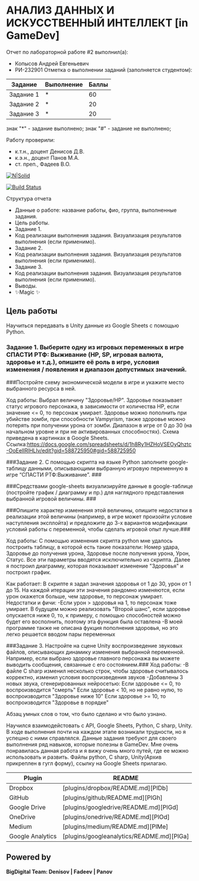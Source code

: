 # АНАЛИЗ ДАННЫХ И ИСКУССТВЕННЫЙ ИНТЕЛЛЕКТ [in GameDev]
Отчет по лабораторной работе #2 выполнил(а):
- Копысов Андрей Евгеньевич
- РИ-232901
Отметка о выполнении заданий (заполняется студентом):

| Задание | Выполнение | Баллы |
| ------ | ------ | ------ |
| Задание 1 | * | 60 |
| Задание 2 | * | 20 |
| Задание 3 | * | 20 |

знак "*" - задание выполнено; знак "#" - задание не выполнено;

Работу проверили:
- к.т.н., доцент Денисов Д.В.
- к.э.н., доцент Панов М.А.
- ст. преп., Фадеев В.О.

[![N|Solid](https://cldup.com/dTxpPi9lDf.thumb.png)](https://nodesource.com/products/nsolid)

[![Build Status](https://travis-ci.org/joemccann/dillinger.svg?branch=master)](https://travis-ci.org/joemccann/dillinger)

Структура отчета

- Данные о работе: название работы, фио, группа, выполненные задания.
- Цель работы.
- Задание 1.
- Код реализации выполнения задания. Визуализация результатов выполнения (если применимо).
- Задание 2.
- Код реализации выполнения задания. Визуализация результатов выполнения (если применимо).
- Задание 3.
- Код реализации выполнения задания. Визуализация результатов выполнения (если применимо).
- Выводы.
- ✨Magic ✨

## Цель работы
Научиться передавать в Unity данные из Google Sheets с помощью Python. 


### Задание 1. Выберите одну из игровых переменных в игре СПАСТИ РТФ: Выживание (HP, SP, игровая валюта, здоровье и т.д.), опишите её роль в игре, условия изменения / появления и диапазон допустимых значений. 
###Постройте схему экономической модели в игре и укажите место выбранного ресурса в ней.

Ход работы:
Выбрал величину "Здоровье/HP". Здоровье показывает статус игрового персонажа, в зависимости от количества HP, если значение <= 0, то персонаж умирает. 
Здоровье можно пополнить при убийстве зомби, при способности Vampyrism, также здоровье можно потерять при получении урона
от зомби. Диапазон в игре от 0 до 30 (на начальном уровне и при не активированных способностях). Схема приведена в картинках в Google Sheets. Ссылка:https://docs.google.com/spreadsheets/d/1h8Ry1HZHoVSEOyQhztc-OoEelIRlHLIv/edit?gid=588725950#gid=588725950

###Задание 2. С помощью скрипта на языке Python заполните google-таблицу данными, описывающими выбранную игровую переменную в игре “СПАСТИ РТФ:Выживание”. ###

###Средствами google-sheets визуализируйте данные в google-таблице (постройте график / диаграмму и пр.) для наглядного представления выбранной игровой величины. ###

###Опишите характер изменения этой величины, опишите недостатки в реализации этой величины (например, в игре может произойти условие наступления эксплойта) и предложите до 3-х вариантов модификации условий работы с переменной, чтобы сделать игровой опыт лучше.###

Ход работы:
С помощью изменения скрипта python мне удалось построить таблицу, в которой есть такие показатели: Номер удара,	Здоровье до получения урона,	Здоровье после получения урона,	Урон,	Статус.
Все эти параметры вводятся исключительно из скрипта. Далее я построил диаграмму, которая показывает изменение "Здоровья" и построил график.

Как работает:
В скрипте я задал значения здоровья от 1 до 30, урон от 1 до 15. На каждой итерации эти значения рандомно изменяются, если урон окажется больше, чем здоровье, то персонаж умирает. 
Недостатки и фичи:
-Если урон > здоровья на 1, то персонаж тоже умирает. В будущем можно реализовать "Второй шанс", если здоровье опускается ниже 0, то, к примеру, с помощью способностей можно будет его восполнить, поэтому эта функция была оставлена
-В моей программе также не описана фукция пополнения здоровья, но это легко решается вводом пары переменных




###Задание 3. Настройте на сцене Unity воспроизведение звуковых файлов, описывающих динамику изменения выбранной переменной. Например, если выбрано здоровье главного персонажа вы можете выводить сообщения, связанные с его состоянием.###
Ход работы:
-В файле C sharp изменил несколько строк, чтобы здоровье считывалось корректно, изменил условия воспроизведения звуков
-Добавлены 3 новых звука, сгенерированных нейросетью:
Если здороьве <= 0, то воспроизводится "смерть"
Если здоровье < 10, но не равно нулю, то воспроизводится "Здоровье ниже 10"
Если здоровье >= 10, то воспроизводится "Здоровье в порядке"



Абзац умных слов о том, что было сделано и что было узнано.

Научился взаимодейстовать с API, Google Sheets, Python, C sharp, Unity. В ходе выполнения почти на каждом этапе возникали трудности, но я успешно с ними справлялся. Данные задания требуют для своего выполнения ряд навыков, которые полезны в 
GameDev. Мне очень понравилась данная работа и я вижу очень много путей, где ее можно использовать и развить.
Файлы python, C sharp, Unity(Архив прикреплен в гугл форму), ссылку на Google Sheets прилагаю.

| Plugin | README |
| ------ | ------ |
| Dropbox | [plugins/dropbox/README.md][PlDb] |
| GitHub | [plugins/github/README.md][PlGh] |
| Google Drive | [plugins/googledrive/README.md][PlGd] |
| OneDrive | [plugins/onedrive/README.md][PlOd] |
| Medium | [plugins/medium/README.md][PlMe] |
| Google Analytics | [plugins/googleanalytics/README.md][PlGa] |

## Powered by

**BigDigital Team: Denisov | Fadeev | Panov**
